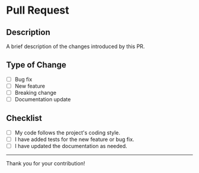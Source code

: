 # Pull Request

## Description

A brief description of the changes introduced by this PR.

## Type of Change

- [ ] Bug fix
- [ ] New feature
- [ ] Breaking change
- [ ] Documentation update

## Checklist

- [ ] My code follows the project's coding style.
- [ ] I have added tests for the new feature or bug fix.
- [ ] I have updated the documentation as needed.

---

Thank you for your contribution!
